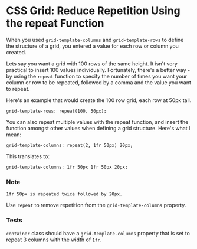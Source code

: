 # CSS Grid: Reduce Repetition Using the repeat Function

When you used `grid-template-columns` and `grid-template-rows` to define the structure of a grid, you entered a value for each row or column you created.

Lets say you want a grid with 100 rows of the same height. It isn't very practical to insert 100 values individually. Fortunately, there's a better way - by using the `repeat` function to specify the number of times you want your column or row to be repeated, followed by a comma and the value you want to repeat.

Here's an example that would create the 100 row grid, each row at 50px tall.

``` grid-template-rows: repeat(100, 50px); ```

You can also repeat multiple values with the repeat function, and insert the function amongst other values when defining a grid structure. Here's what I mean:

``` grid-template-columns: repeat(2, 1fr 50px) 20px; ```

This translates to:

``` grid-template-columns: 1fr 50px 1fr 50px 20px; ```

### Note

``` 1fr 50px is repeated twice followed by 20px. ```

Use `repeat` to remove repetition from the `grid-template-columns` property.

### Tests

`container` class should have a `grid-template-columns` property that is set to repeat 3 columns with the width of `1fr`.